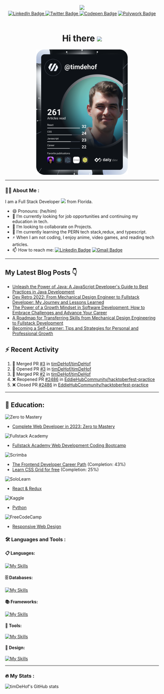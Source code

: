 <div id="header" align="center">
  <img src="https://media.giphy.com/media/jdPMeyv9rn0hZHh8n9/giphy.gif" width="100">

<div id="badges" align="center">
  <a href="https://www.linkedin.com/in/timothy-dehof/">
    <img src="https://img.shields.io/badge/LinkedIn-blue?style=for-the-badge&logo=linkedin&logoColor=white" alt="LinkedIn Badge"/>
  </a>
  <a href="https://twitter.com/timdehof">
    <img src="https://img.shields.io/badge/Twitter-blue?style=for-the-badge&logo=twitter&logoColor=white" alt="Twitter Badge"/>
  </a>
  <a href="https://codepen.io/timdehof">
        <img src="https://img.shields.io/badge/codepen-gray?style=for-the-badge&logo=codepen&logoColor=white" alt="Codepen Badge"/></a>
  <a href="https://www.polywork.com/timdehof">
    <img src="https://img.shields.io/badge/Polywork-blue?style=for-the-badge&logo=polywork&logoColor=white" alt="Polywork Badge"/>
  </a>
</div>
<div id="badges" >
  <img src="https://komarev.com/ghpvc/?username=timDeHof&style=flat-square&color=blue" alt=""/>
  <h1>
    Hi there 
    <img src="https://media.giphy.com/media/hvRJCLFzcasrR4ia7z/giphy.gif" width="30"/>
  </h1> 
</div>
  <a href="https://app.daily.dev/timdehof"><img src="https://github.com/timDeHof/timDeHof/blob/main/devcard.svg" width="300" alt="tim DeHof's Dev Card"/></a>
  </div>  
  
***

### 👨‍💻 About Me :
I am a Full Stack Developer <img src="https://media.giphy.com/media/WUlplcMpOCEmTGBtBW/giphy.gif" width="30"> from Florida.
- 😄 Pronouns: (he/him)
- 🔭 I’m currently looking for job opportunities and continuing my education in tech.
- 👯 I’m looking to collaborate on Projects.
- 🌱 I’m currently learning the PERN tech stack,redux, and typescript.
- ⚡ When I am not coding, I enjoy anime, video games, and reading tech articles.
- :mailbox: How to reach me: [![Linkedin Badge](https://img.shields.io/badge/LinkedIn-blue?style=for-the-badge&logo=Linkedin&logoColor=white)](https://www.linkedin.com/in/timothy-dehof/) [![Gmail Badge](https://img.shields.io/badge/Gmail-D14836?style=for-the-badge&logo=gmail&logoColor=white)](mailto:ttdehof@gmail.com)
***
## My Latest Blog Posts 👇
<!-- BLOG-POST-LIST:START -->
- [Unleash the Power of Java: A JavaScript Developer's Guide to Best Practices in Java Development](https://blog.timdehof.dev//unleash-the-power-of-java-a-javascript-developers-guide-to-best-practices-in-java-development)
- [Dev Retro 2022: From Mechanical Design Engineer to Fullstack Developer: My Journey and Lessons Learned](https://blog.timdehof.dev//dev-retro-2022-from-mechanical-design-engineer-to-fullstack-developer-my-journey-and-lessons-learned)
- [The Power of a Growth Mindset in Software Development: How to Embrace Challenges and Advance Your Career](https://blog.timdehof.dev//the-power-of-a-growth-mindset-in-software-development-how-to-embrace-challenges-and-advance-your-career)
- [A Roadmap for Transferring Skills from Mechanical Design Engineering to Fullstack Development](https://blog.timdehof.dev//a-roadmap-for-transferring-skills-from-mechanical-design-engineering-to-fullstack-development)
- [Becoming a Self-Learner: Tips and Strategies for Personal and Professional Growth](https://blog.timdehof.dev//becoming-a-self-learner-tips-and-strategies-for-personal-and-professional-growth)
<!-- BLOG-POST-LIST:END -->


## :zap: Recent Activity

<!--START_SECTION:activity-->
1. 🎉 Merged PR [#3](https://github.com/timDeHof/timDeHof/pull/3) in [timDeHof/timDeHof](https://github.com/timDeHof/timDeHof)
2. 💪 Opened PR [#3](https://github.com/timDeHof/timDeHof/pull/3) in [timDeHof/timDeHof](https://github.com/timDeHof/timDeHof)
3. 🎉 Merged PR [#2](https://github.com/timDeHof/timDeHof/pull/2) in [timDeHof/timDeHof](https://github.com/timDeHof/timDeHof)
4. ❌ Reopened PR [#2486](https://github.com/EddieHubCommunity/hacktoberfest-practice/pull/2486) in [EddieHubCommunity/hacktoberfest-practice](https://github.com/EddieHubCommunity/hacktoberfest-practice)
5. ❌ Closed PR [#2486](https://github.com/EddieHubCommunity/hacktoberfest-practice/pull/2486) in [EddieHubCommunity/hacktoberfest-practice](https://github.com/EddieHubCommunity/hacktoberfest-practice)
<!--END_SECTION:activity-->

***
## :book: Education:
![Zero to Mastery](https://img.shields.io/badge/zero_to_mastery-2B283A?style=for-the-badge&logo=zero_to_mastery&logoColor=white)
- [Complete Web Developer in 2023: Zero to Mastery](https://academy.zerotomastery.io/courses/697434/certificate)

![Fullstack Academy](https://img.shields.io/badge/fullstack_academy-2B283A?style=for-the-badge&logo=fullstack_academy&logoColor=white)
- [Fullstack Academy Web Development Coding Bootcamp](https:www.fullstackacademy.com)

![Scrimba](https://img.shields.io/badge/scrimba-2B283A?style=for-the-badge&logo=scrimba&logoColor=white)
- [The Frontend Developer Career Path](https://www.codecademy.com/learn/paths/front-end-engineer-career-path) (Completion: 43%)
- [Learn CSS Grid for free](https://scrimba.com/learn/cssgrid) (Completion: 25%)

![SoloLearn](https://img.shields.io/badge/sololearn-2B283A?style=for-the-badge&logo=sololearn&logoColor=white)
- [React & Redux](https://www.sololearn.com/certificates/CT-3DICCPQQ)

![Kaggle](https://img.shields.io/badge/kaggle-2B283A?style=for-the-badge&logo=kaggle&logoColor=white)
- [Python](https://www.kaggle.com/learn/certification/timdehof/python) 

![FreeCodeCamp](https://img.shields.io/badge/Freecodecamp-2B283A?style=for-the-badge&logo=freecodecamp&logoColor=white)
- [Responsive Web Design](https://www.freecodecamp.org/certification/tdehof/responsive-web-design)
### :hammer_and_wrench: Languages and Tools :
#### 📋 Languages:
[![My Skills](https://skillicons.dev/icons?i=react,js,html,css,md)](https://skillicons.dev)
#### 🗄️ Databases:
[![My Skills](https://skillicons.dev/icons?i=postgres,prisma)](https://skillicons.dev)
#### 📚 Frameworks:
[![My Skills](https://skillicons.dev/icons?i=nodejs,express)](https://skillicons.dev)
#### :hammer: Tools:
[![My Skills](https://skillicons.dev/icons?i=git,github,heroku,netlify,vscode,webpack)](https://skillicons.dev)
#### :art: Design:
[![My Skills](https://skillicons.dev/icons?i=figma)](https://skillicons.dev)

***

### :fire: My Stats :
![timDeHof's GitHub stats](https://github-readme-stats.vercel.app/api?username=timDeHof&theme=monokai&show_icons=true)
<!--
**timDeHof/timDeHof** is a ✨ _special_ ✨ repository because its `README.md` (this file) appears on your GitHub profile.

Here are some ideas to get you started:

- 🔭 I’m currently working on ...
- 🌱 I’m currently learning ...
- 👯 I’m looking to collaborate on ...
- 🤔 I’m looking for help with ...
- 💬 Ask me about ...
- 📫 How to reach me: ...
- 😄 Pronouns: ...
- ⚡ Fun fact: ...
-->
